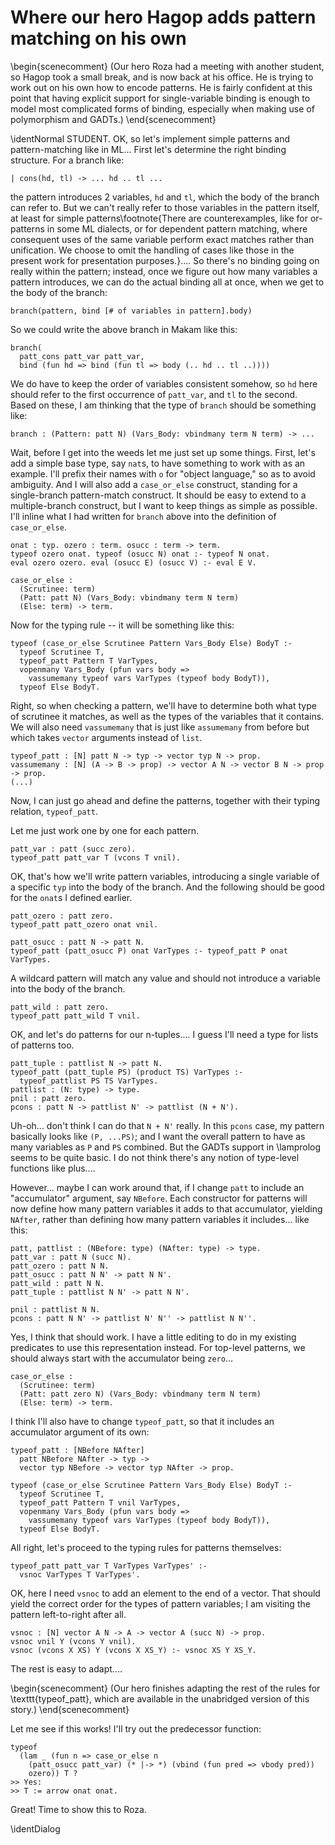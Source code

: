 # Where our hero Hagop adds pattern matching on his own

<!--
```makam
%use "04-gadts.md".
tests: testsuite. %testsuite tests.
```
-->

\begin{scenecomment}
(Our hero Roza had a meeting with another student, so Hagop took a small break, and is now back at his
office. He is trying to work out on his own how to encode patterns. He is fairly
confident at this point that having explicit support for single-variable
binding is enough to model most complicated forms of binding, especially when making use of
polymorphism and GADTs.)
\end{scenecomment}

\identNormal
STUDENT. OK, so let's implement simple patterns and pattern-matching like in ML... First let's determine
the right binding structure. For a branch like:

```
| cons(hd, tl) -> ... hd .. tl ...
```

the pattern introduces 2 variables, `hd` and `tl`, which the body of the branch can refer to. But we can't really refer to those variables in the pattern itself, at least for simple patterns\footnote{There are counterexamples, like for or-patterns in some ML dialects, or for dependent pattern matching, where consequent uses of the same variable perform exact matches rather than unification. We choose to omit the handling of cases like those in the present work for presentation purposes.}.... So there's no binding going on really within the pattern; instead, once we figure out how many variables a pattern introduces, we can do the actual binding all at once, when we get to the body of the branch:

```
branch(pattern, bind [# of variables in pattern].body)
```

So we could write the above branch in Makam like this:

```
branch(
  patt_cons patt_var patt_var,
  bind (fun hd => bind (fun tl => body (.. hd .. tl ..))))
```

We do have to keep the order of variables consistent somehow, so `hd`
here should refer to the first occurrence of `patt_var`, and `tl` to
the second. Based on these, I am thinking that the type of `branch`
should be something like:

```
branch : (Pattern: patt N) (Vars_Body: vbindmany term N term) -> ...
```

Wait, before I get into the weeds let me just set up some things. First, let's add a simple base
type, say `nat`s, to have something to work with as an example. I'll prefix their names with `o` for
"object language," so as to avoid ambiguity. And I will also add a `case_or_else` construct,
standing for a single-branch pattern-match construct. It should be easy to extend to a
multiple-branch construct, but I want to keep things as simple as possible. I'll inline what I had written for `branch` above into the definition of `case_or_else`.

```makam
onat : typ. ozero : term. osucc : term -> term.
typeof ozero onat. typeof (osucc N) onat :- typeof N onat.
eval ozero ozero. eval (osucc E) (osucc V) :- eval E V.
```

```
case_or_else :
  (Scrutinee: term)
  (Patt: patt N) (Vars_Body: vbindmany term N term)
  (Else: term) -> term.
```

Now for the typing rule -- it will be something like this:

```
typeof (case_or_else Scrutinee Pattern Vars_Body Else) BodyT :-
  typeof Scrutinee T,
  typeof_patt Pattern T VarTypes,
  vopenmany Vars_Body (pfun vars body =>
    vassumemany typeof vars VarTypes (typeof body BodyT)),
  typeof Else BodyT.
```

Right, so when checking a pattern, we'll have to determine both what type of scrutinee it matches,
as well as the types of the variables that it contains. We will also need `vassumemany` that is just
like `assumemany` from before but which takes `vector` arguments instead of `list`.

```
typeof_patt : [N] patt N -> typ -> vector typ N -> prop.
vassumemany : [N] (A -> B -> prop) -> vector A N -> vector B N -> prop -> prop.
(...)
```

Now, I can just go ahead and define the patterns, together with their
typing relation, `typeof_patt`.

Let me just work one by one for each pattern.

```
patt_var : patt (succ zero).
typeof_patt patt_var T (vcons T vnil).
```

OK, that's how we'll write pattern variables, introducing a single variable of a specific `typ` into the body of the branch. And the following should be good for the `onat`s I defined earlier.

```
patt_ozero : patt zero.
typeof_patt patt_ozero onat vnil.

patt_osucc : patt N -> patt N.
typeof_patt (patt_osucc P) onat VarTypes :- typeof_patt P onat VarTypes.
```

A wildcard pattern will match any value and should not introduce a variable into the body of the branch.

```
patt_wild : patt zero.
typeof_patt patt_wild T vnil.
```

OK, and let's do patterns for our n-tuples.... I guess I'll need a
type for lists of patterns too.

```
patt_tuple : pattlist N -> patt N.
typeof_patt (patt_tuple PS) (product TS) VarTypes :-
  typeof_pattlist PS TS VarTypes.
pattlist : (N: type) -> type.
pnil : patt zero.
pcons : patt N -> pattlist N' -> pattlist (N + N').
```

Uh-oh...  don't think I can do that `N + N'` really. In this `pcons` case, my pattern basically
looks like `(P, ...PS)`; and I want the overall pattern to have as many variables as `P` and `PS`
combined. But the GADTs support in \lamprolog seems to be quite basic. I do not think there's any
notion of type-level functions like plus....

However... maybe I can work around that, if I change `patt` to include an "accumulator" argument, say `NBefore`. Each constructor for patterns will now define how many pattern variables it adds to that accumulator, yielding `NAfter`, rather than defining how many pattern variables it includes... like this:

```makam
patt, pattlist : (NBefore: type) (NAfter: type) -> type.
patt_var : patt N (succ N).
patt_ozero : patt N N.
patt_osucc : patt N N' -> patt N N'.
patt_wild : patt N N.
patt_tuple : pattlist N N' -> patt N N'.

pnil : pattlist N N.
pcons : patt N N' -> pattlist N' N'' -> pattlist N N''.
```

Yes, I think that should work. I have a little editing to do in my existing predicates to use this
representation instead. For top-level patterns, we should always start with the accumulator being `zero`...

<!--
```makam
vsnoc : [N] vector A N -> A -> vector A (succ N) -> prop.
vsnoc vnil Y (vcons Y vnil).
vsnoc (vcons X XS) Y (vcons X XS_Y) :- vsnoc XS Y XS_Y.
```
-->

```makam
case_or_else :
  (Scrutinee: term)
  (Patt: patt zero N) (Vars_Body: vbindmany term N term)
  (Else: term) -> term.
```

I think I'll also have to change `typeof_patt`, so that it includes an accumulator argument of its
own:

```makam
typeof_patt : [NBefore NAfter]
  patt NBefore NAfter -> typ ->
  vector typ NBefore -> vector typ NAfter -> prop.

typeof (case_or_else Scrutinee Pattern Vars_Body Else) BodyT :-
  typeof Scrutinee T,
  typeof_patt Pattern T vnil VarTypes,
  vopenmany Vars_Body (pfun vars body =>
    vassumemany typeof vars VarTypes (typeof body BodyT)),
  typeof Else BodyT.
```

All right, let's proceed to the typing rules for patterns themselves:

```makam
typeof_patt patt_var T VarTypes VarTypes' :-
  vsnoc VarTypes T VarTypes'.
```

OK, here I need `vsnoc` to add an element to the end of a vector.
That should yield the correct order for the types of pattern variables;
I am visiting the pattern left-to-right after all.

```makam
vsnoc : [N] vector A N -> A -> vector A (succ N) -> prop.
vsnoc vnil Y (vcons Y vnil).
vsnoc (vcons X XS) Y (vcons X XS_Y) :- vsnoc XS Y XS_Y.
```

The rest is easy to adapt....

\begin{scenecomment}
(Our hero finishes adapting the rest of the rules for \texttt{typeof\_patt},
which are available in the unabridged version of this story.)
\end{scenecomment}

<!--
```makam
typeof_patt patt_ozero onat VarTypes VarTypes.

typeof_patt (patt_osucc P) onat VarTypes VarTypes' :-
  typeof_patt P onat VarTypes VarTypes'.

typeof_patt patt_wild T VarTypes VarTypes.

typeof_pattlist : [NBefore NAfter]
  pattlist NBefore NAfter -> list typ ->
  vector typ NBefore -> vector typ NAfter -> prop.

typeof_pattlist pnil [] VarTypes VarTypes.
typeof_pattlist (pcons P PS) (T :: TS) VarTypes VarTypes'' :-
  typeof_patt P T VarTypes VarTypes',
  typeof_pattlist PS TS VarTypes' VarTypes''.

typeof_patt (patt_tuple PS) (product TS) VarTypes VarTypes' :-
  typeof_pattlist PS TS VarTypes VarTypes'.

(eq _PRED (lam _ (fun n => case_or_else n
  (patt_osucc patt_var) (vbind (fun pred => vbody pred))
  ozero)),
 typeof _PRED T) ?
>> Yes:
>> T := arrow onat onat.
```
-->

Let me see if this works! I'll try out the predecessor function:

```makam
typeof
  (lam _ (fun n => case_or_else n
    (patt_osucc patt_var) (* |-> *) (vbind (fun pred => vbody pred))
    ozero)) T ?
>> Yes:
>> T := arrow onat onat.
```

Great! Time to show this to Roza.

\identDialog

<!--
```makam
%use "05-removed-patterns-eval.md".
```
-->
